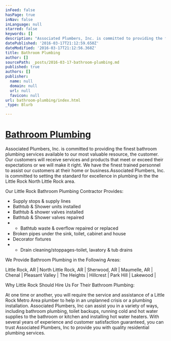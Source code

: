 ```yaml
---
inFeed: false
hasPage: true
inNav: false
inLanguage: null
starred: false
keywords: []
description: "Associated Plumbers, Inc. is committed to providing the finest\_bathroom plumbing\_services available to our most valuable resource, the customer. Our customers will receive services and products that meet or exceed their expectations or we will make it right. We have the finest trained personnel to assist our customers at their home or business.Associated Plumbers, Inc. is committed to setting the standard for excellence in plumbing in the the Little Rock North Little Rock area."
datePublished: '2016-03-17T21:12:59.650Z'
dateModified: '2016-03-17T21:12:56.368Z'
title: Bathroom Plumbing
author: []
sourcePath: _posts/2016-03-17-bathroom-plumbing.md
published: true
authors: []
publisher:
  name: null
  domain: null
  url: null
  favicon: null
url: bathroom-plumbing/index.html
_type: Blurb

---
```

# [Bathroom Plumbing][0]

Associated Plumbers, Inc. is committed to providing the finest bathroom plumbing services available to our most valuable resource, the customer. Our customers will receive services and products that meet or exceed their expectations or we will make it right. We have the finest trained personnel to assist our customers at their home or business.Associated Plumbers, Inc. is committed to setting the standard for excellence in plumbing in the the Little Rock North Little Rock area.

Our Little Rock  Bathroom Plumbing Contractor Provides:

* Supply stops & supply lines
* Bathtub & Shower units installed
* Bathtub & shower valves installed
* Bathtub & Shower valves repaired
* * Bathtub waste & overflow repaired or replaced
* Broken pipes under the sink, toilet, cabinet and house
* Decorator fixtures
* * Drain cleaning/stoppages-toilet, lavatory & tub drains

We Provide Bathroom Plumbing in the Following Areas:

Little Rock, AR | North Little Rock, AR | Sherwood, AR | Maumelle, AR | Chenal | Pleasant Valley | The Heights | Hillcrest | Park Hill | Lakewood | 

Why Little Rock Should Hire Us For Their Bathroom Plumbing:

At one time or another, you will require the service and assistance of a Little Rock Metro Area plumber to help in an unplanned crisis or a plumbing installation. Associated Plumbers, Inc can assist you in a variety of ways, including bathroom plumbing, toilet backups, running cold and hot water supplies to the bathroom or kitchen and installing hot water heaters. With several years of experience and customer satisfaction guaranteed, you can trust Associated Plumbers, Inc to provide you with quality residential plumbing services.

[0]: null